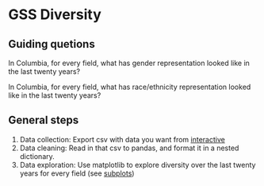 # GSS Diversity

## Guiding quetions

In Columbia, for every field, what has gender representation looked like in the last twenty years?

In Columbia, for every field, what has race/ethnicity representation looked like in the last twenty years?

## General steps

1. Data collection: Export csv with data you want from [interactive](https://ncsesdata.nsf.gov/ids/gss)
2. Data cleaning: Read in that csv to pandas, and format it in a nested dictionary.
3. Data exploration: Use matplotlib to explore diversity over the last twenty years for every field (see [subplots](https://matplotlib.org/gallery/subplots_axes_and_figures/subplots_demo.html))
